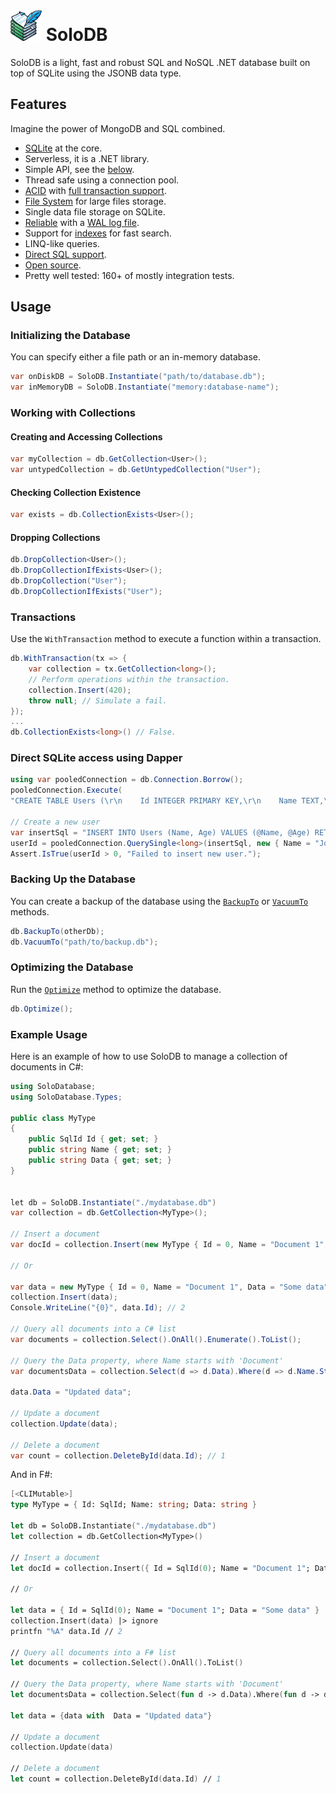 # <img src="./icon.png" alt="icon" width="50"/> SoloDB

SoloDB is a light, fast and robust SQL and NoSQL .NET database built on top of SQLite using the JSONB data type.

## Features

Imagine the power of MongoDB and SQL combined.

- [SQLite](https://sqlite.org/) at the core.
- Serverless, it is a .NET library.
- Simple API, see the [below](#usage).
- Thread safe using a connection pool.
- [ACID](https://www.sqlite.org/transactional.html) with [full transaction support](#transactions).
- [File System](./Tests/FileSystemTests.fs) for large files storage.
- Single data file storage on SQLite.
- [Reliable](https://sqlite.org/hirely.html) with a [WAL log file](https://www.sqlite.org/wal.html).
- Support for [indexes](https://www.sqlite.org/expridx.html) for fast search.
- LINQ-like queries.
- [Direct SQL support](#direct-sqlite-access-using-dapper).
- [Open source](./LICENSE.txt).
- Pretty well tested: 160+ of mostly integration tests.

## Usage

### Initializing the Database

You can specify either a file path or an in-memory database.

```csharp
var onDiskDB = SoloDB.Instantiate("path/to/database.db");
var inMemoryDB = SoloDB.Instantiate("memory:database-name");
```

### Working with Collections

#### Creating and Accessing Collections

```csharp
var myCollection = db.GetCollection<User>();
var untypedCollection = db.GetUntypedCollection("User");
```

#### Checking Collection Existence

```csharp
var exists = db.CollectionExists<User>();
```

#### Dropping Collections


```csharp
db.DropCollection<User>();
db.DropCollectionIfExists<User>();
db.DropCollection("User");
db.DropCollectionIfExists("User");
```

### Transactions

Use the `WithTransaction` method to execute a function within a transaction.

```csharp
db.WithTransaction(tx => {
    var collection = tx.GetCollection<long>();
    // Perform operations within the transaction.
    collection.Insert(420);    
    throw null; // Simulate a fail.
});
...
db.CollectionExists<long>() // False.
```

### Direct SQLite access using Dapper

```csharp
using var pooledConnection = db.Connection.Borrow();
pooledConnection.Execute(
"CREATE TABLE Users (\r\n    Id INTEGER PRIMARY KEY,\r\n    Name TEXT,\r\n    Age INTEGER\r\n)");

// Create a new user
var insertSql = "INSERT INTO Users (Name, Age) VALUES (@Name, @Age) RETURNING Id;";
userId = pooledConnection.QuerySingle<long>(insertSql, new { Name = "John Doe", Age = 30 });
Assert.IsTrue(userId > 0, "Failed to insert new user.");
```

### Backing Up the Database

You can create a backup of the database using the [`BackupTo`](https://www.sqlite.org/backup.html) or [`VacuumTo`](https://www.sqlite.org/lang_vacuum.html#vacuuminto) methods.

```csharp
db.BackupTo(otherDb);
db.VacuumTo("path/to/backup.db");
```

### Optimizing the Database

Run the [`Optimize`](https://www.sqlite.org/pragma.html#pragma_optimize) method to optimize the database.

```csharp
db.Optimize();
```

### Example Usage

Here is an example of how to use SoloDB to manage a collection of documents in C#:

```csharp
using SoloDatabase;
using SoloDatabase.Types;

public class MyType
{
    public SqlId Id { get; set; }
    public string Name { get; set; }
    public string Data { get; set; }
}


let db = SoloDB.Instantiate("./mydatabase.db")
var collection = db.GetCollection<MyType>();

// Insert a document
var docId = collection.Insert(new MyType { Id = 0, Name = "Document 1", Data = "Some data" });

// Or

var data = new MyType { Id = 0, Name = "Document 1", Data = "Some data" };
collection.Insert(data);
Console.WriteLine("{0}", data.Id); // 2

// Query all documents into a C# list
var documents = collection.Select().OnAll().Enumerate().ToList();

// Query the Data property, where Name starts with 'Document'
var documentsData = collection.Select(d => d.Data).Where(d => d.Name.StartsWith("Document")).ToList();

data.Data = "Updated data";

// Update a document
collection.Update(data);

// Delete a document
var count = collection.DeleteById(data.Id); // 1
```

And in F#:

```fsharp
[<CLIMutable>]
type MyType = { Id: SqlId; Name: string; Data: string }

let db = SoloDB.Instantiate("./mydatabase.db")
let collection = db.GetCollection<MyType>()
        
// Insert a document
let docId = collection.Insert({ Id = SqlId(0); Name = "Document 1"; Data = "Some data" })
        
// Or
        
let data = { Id = SqlId(0); Name = "Document 1"; Data = "Some data" }
collection.Insert(data) |> ignore
printfn "%A" data.Id // 2
        
// Query all documents into a F# list
let documents = collection.Select().OnAll().ToList()
        
// Query the Data property, where Name starts with 'Document'
let documentsData = collection.Select(fun d -> d.Data).Where(fun d -> d.Name.StartsWith "Document").ToList()
        
let data = {data with  Data = "Updated data"}
        
// Update a document
collection.Update(data)
        
// Delete a document
let count = collection.DeleteById(data.Id) // 1
```
